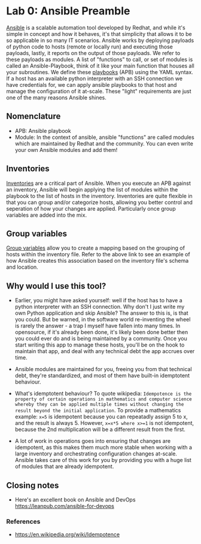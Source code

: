 # Lab 0: Ansible Preamble
[Ansible](https://docs.ansible.com/ansible/latest/index.html#about-ansible) is a scalable automation tool developed by Redhat, and while it's simple in concept and how it behaves, it's that simplicity that allows it to be so applicable in so many IT scenarios.
Ansible works by deploying payloads of python code to hosts (remote or locally run) and executing those payloads, lastly, it reports on the output of those payloads. We refer to these payloads as modules.
A list of "functions" to call, or set of modules is called an Ansible-Playbook, think of it like your main function that houses all your subroutines. We define these [playbooks](https://github.com/jon-funk/ansible-labs/blob/main/labs/lab0/playbook.yaml) (APB) using the YAML syntax.
If a host has an available python interpreter with an SSH connection we have credentials for, we can apply ansible playbooks to that host and manage the configuration of it at-scale. These "light" requirements are just one of the many reasons Ansible shines.

## Nomenclature
- APB: Ansible playbook
- Module: In the context of ansible, ansible "functions" are called modules which are maintained by Redhat and the community. You can even write your own Ansible modules and add them!

## Inventories
[Inventories](https://docs.ansible.com/ansible/latest/user_guide/intro_inventory.html#inventory-basics-formats-hosts-and-groups) are a critical part of Ansible. When you execute an APB against an inventory, Ansible will begin applying the list of modules within the playbook to the list of hosts in the inventory. Inventories are quite flexible in that you can group and/or categorize hosts, allowing you better control and seperation of how your changes are applied. Particularly once group variables are added into the mix.

## Group variables
[Group variables](https://docs.ansible.com/ansible/latest/user_guide/intro_inventory.html#assigning-a-variable-to-many-machines-group-variables) allow you to create a mapping based on the grouping of hosts within the inventory file. Refer to the above link to see an example of how Ansible creates this association based on the inventory file's schema and location.

##  Why would I use this tool?
- Earlier, you might have asked yourself: well if the host has to have a python interpreter with an SSH connection. Why don't I just write my own Python application and skip Ansible? The answer to this is, is that you could. But be warned, in the software world re-inventing the wheel is rarely the answer - a trap I myself have fallen into many times. In opensource, if it's already been done, it's likely been done better then you could ever do and is being maintained by a community. Once you start writing this app to manage these hosts, you'll be on the hook to maintain that app, and deal with any technical debt the app accrues over time.

- Ansible modules are maintained for you, freeing you from that technical debt, they're standardized, and most of them have built-in idemptotent behaviour.

- What's idemptotent behaviour? To quote wikipedia: `Idempotence is the property of certain operations in mathematics and computer science whereby they can be applied multiple times without changing the result beyond the initial application`.
To provide a mathematics example: `x=5` is idempotent because you can repeatadly assign 5 to x, and the result is always 5. However, `x=x*5 where x>=1` is not idempotent, because the 2nd multiplication will be a different result from the first. 

- A lot of work in operations goes into ensuring that changes are idempotent, as this makes them much more stable when working with a large inventory and orchestrating configuration changes at-scale. Ansible takes care of this work for you by providing you with a huge list of modules that are already idempotent.

## Closing notes
- Here's an excellent book on Ansible and DevOps https://leanpub.com/ansible-for-devops

### References
- https://en.wikipedia.org/wiki/Idempotence

